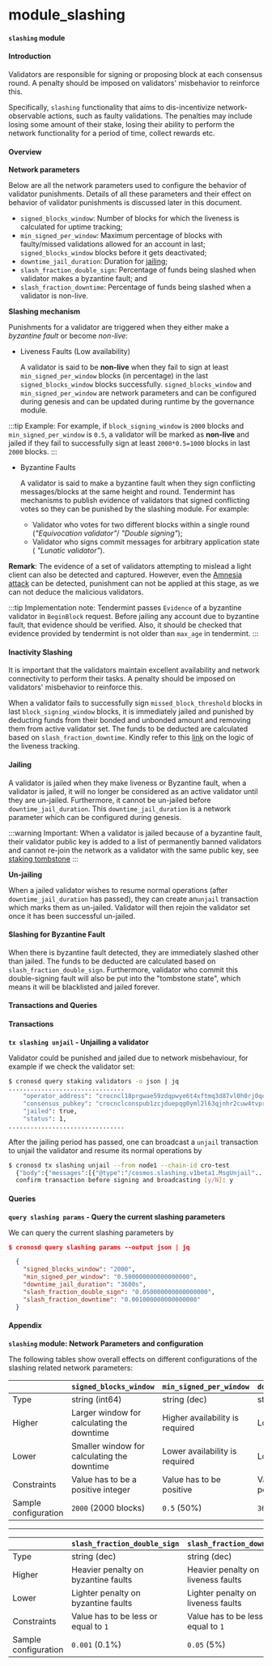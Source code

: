 # module\_slashing

#### `slashing` module

#### Introduction

Validators are responsible for signing or proposing block at each consensus round. A penalty should be imposed on validators' misbehavior to reinforce this.

Specifically, `slashing` functionality that aims to dis-incentivize network-observable actions, such as faulty validations. The penalties may include losing some amount of their stake, losing their ability to perform the network functionality for a period of time, collect rewards etc.

#### Overview

**Network parameters**

Below are all the network parameters used to configure the behavior of validator punishments. Details of all these parameters and their effect on behavior of validator punishments is discussed later in this document.

* `signed_blocks_window`: Number of blocks for which the liveness is calculated for uptime tracking;
* `min_signed_per_window`: Maximum percentage of blocks with faulty/missed validations allowed for an account in last; `signed_blocks_window` blocks before it gets deactivated;
* `downtime_jail_duration`: Duration for [jailing](module\_slashing.md#jailing);
* `slash_fraction_double_sign`: Percentage of funds being slashed when validator makes a byzantine fault; and
* `slash_fraction_downtime`: Percentage of funds being slashed when a validator is non-live.

**Slashing mechanism**

Punishments for a validator are triggered when they either make a _byzantine fault_ or become _non-live_:

*   Liveness Faults (Low availability)

    A validator is said to be **non-live** when they fail to sign at least `min_signed_per_window` blocks (in percentage) in the last `signed_blocks_window` blocks successfully. `signed_blocks_window` and `min_signed_per_window` are network parameters and can be configured during genesis and can be updated during runtime by the governance module.

:::tip Example: For example, if `block_signing_window` is `2000` blocks and `min_signed_per_window` is `0.5`, a validator will be marked as **non-live** and jailed if they fail to successfully sign at least `2000*0.5=1000` blocks in last `2000` blocks. :::

*   Byzantine Faults

    A validator is said to make a byzantine fault when they sign conflicting messages/blocks at the same height and round. Tendermint has mechanisms to publish evidence of validators that signed conflicting votes so they can be punished by the slashing module. For example:

    * Validator who votes for two different blocks within a single round (_"Equivocation validator"_/ _"Double signing"_);
    * Validator who signs commit messages for arbitrary application state ( _"Lunatic validator"_).

**Remark**: The evidence of a set of validators attempting to mislead a light client can also be detected and captured. However, even the [Amnesia attack](https://github.com/tendermint/tendermint/blob/master/docs/architecture/adr-056-light-client-amnesia-attacks.md#amnesia-attack) can be detected, punishment can not be applied at this stage, as we can not deduce the malicious validators.

:::tip Implementation note: Tendermint passes `Evidence` of a byzantine validator in `BeginBlock` request. Before jailing any account due to byzantine fault, that evidence should be verified. Also, it should be checked that evidence provided by tendermint is not older than `max_age` in tendermint. :::

#### Inactivity Slashing

It is important that the validators maintain excellent availability and network connectivity to perform their tasks. A penalty should be imposed on validators' misbehavior to reinforce this.

When a validator fails to successfully sign `missed_block_threshold` blocks in last `block_signing_window` blocks, it is immediately jailed and punished by deducting funds from their bonded and unbonded amount and removing them from active validator set. The funds to be deducted are calculated based on `slash_fraction_downtime`. Kindly refer to this [link](https://docs.cosmos.network/v0.40/modules/slashing/04\_begin\_block.html) on the logic of the liveness tracking.

#### Jailing

A validator is jailed when they make liveness or Byzantine fault, when a validator is jailed, it will no longer be considered as an active validator until they are un-jailed. Furthermore, it cannot be un-jailed before `downtime_jail_duration`. This `downtime_jail_duration` is a network parameter which can be configured during genesis.

:::warning Important: When a validator is jailed because of a byzantine fault, their validator public key is added to a list of permanently banned validators and cannot re-join the network as a validator with the same public key, see [staking tombstone](https://docs.cosmos.network/master/modules/slashing/07\_tombstone.html) :::

**Un-jailing**

When a jailed validator wishes to resume normal operations (after `downtime_jail_duration` has passed), they can create an`unjail` transaction which marks them as un-jailed. Validator will then rejoin the validator set once it has been successful un-jailed.

#### Slashing for Byzantine Fault

When there is byzantine fault detected, they are immediately slashed other than jailed. The funds to be deducted are calculated based on `slash_fraction_double_sign`. Furthermore, validator who commit this double-signing fault will also be put into the "tombstone state", which means it will be blacklisted and jailed forever.

#### Transactions and Queries

#### Transactions

**`tx slashing unjail` - Unjailing a validator**

Validator could be punished and jailed due to network misbehaviour, for example if we check the validator set:

```bash
$ cronosd query staking validators -o json | jq
................................
    "operator_address": "crocncl18prgwae59zdqpwye6t4xftmq3d87vl0h0rj0qq",
    "consensus_pubkey": "crocnclconspub1zcjduepqg0yml2l63qjnhr2cuw4tvprr72tle0twf3zymrxllmr0sj9uv3tqmpcrhs",
    "jailed": true,
    "status": 1,
................................
```

After the jailing period has passed, one can broadcast a `unjail` transaction to unjail the validator and resume its normal operations by

```bash
$ cronosd tx slashing unjail --from node1 --chain-id cro-test
  {"body":{"messages":[{"@type":"/cosmos.slashing.v1beta1.MsgUnjail"...}]}
  confirm transaction before signing and broadcasting [y/N]: y
```

#### Queries

**`query slashing params` - Query the current slashing parameters**

We can query the current slashing parameters by

```json
$ cronosd query slashing params --output json | jq

  {
    "signed_blocks_window": "2000",
    "min_signed_per_window": "0.500000000000000000",
    "downtime_jail_duration": "3600s",
    "slash_fraction_double_sign": "0.050000000000000000",
    "slash_fraction_downtime": "0.001000000000000000"
  }
```

#### Appendix

**`slashing` module: Network Parameters and configuration**

The following tables show overall effects on different configurations of the slashing related network parameters:

|                      | `signed_blocks_window`                      | `min_signed_per_window`         | `downtime_jail_duration`           |
| -------------------- | ------------------------------------------- | ------------------------------- | ---------------------------------- |
| Type                 | string (int64)                              | string (dec)                    | string (int64)                     |
| Higher               | Larger window for calculating the downtime  | Higher availability is required | Longer jailing duration            |
| Lower                | Smaller window for calculating the downtime | Lower availability is required  | Longer jailing duration            |
| Constraints          | Value has to be a positive integer          | Value has to be positive        | Value has to be a positive integer |
| Sample configuration | `2000` (2000 blocks)                        | `0.5` (50%)                     | `3600s` (1 hour)                   |

***

|                      | `slash_fraction_double_sign`         | `slash_fraction_downtime`            |
| -------------------- | ------------------------------------ | ------------------------------------ |
| Type                 | string (dec)                         | string (dec)                         |
| Higher               | Heavier penalty on byzantine faults  | Heavier penalty on liveness faults   |
| Lower                | Lighter penalty on byzantine faults  | Lighter penalty on liveness faults   |
| Constraints          | Value has to be less or equal to `1` | Value has to be less or equal to `1` |
| Sample configuration | `0.001` (0.1%)                       | `0.05` (5%)                          |
